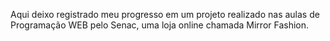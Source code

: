Aqui deixo registrado meu progresso em um projeto realizado nas aulas de Programação WEB pelo Senac, uma loja online chamada Mirror Fashion.
